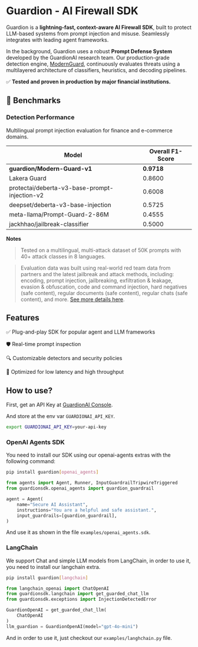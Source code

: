 # Guardion - AI Firewall SDK

Guardion is a **lightning-fast, context-aware AI Firewall SDK**, built to protect LLM-based systems from prompt injection and misuse. Seamlessly integrates with leading agent frameworks.

In the background, Guardion uses a robust **Prompt Defense System** developed by the GuardionAI research team. Our production-grade detection engine, [ModernGuard](https://docs.guardion.ai/modern-guard), continuously evaluates threats using a multilayered architecture of classifiers, heuristics, and decoding pipelines.

✅ **Tested and proven in production by major financial institutions.**  

## 🔬 Benchmarks

### Detection Performance
Multilingual prompt injection evaluation for finance and e-commerce domains.

| Model                                                  | Overall F1-Score |
|--------------------------------------------------------|------------------|
| **guardion/Modern-Guard-v1**                           | **0.9718**       |
| Lakera Guard                                            | 0.8600           |
| protectai/deberta-v3-base-prompt-injection-v2          | 0.6008           |
| deepset/deberta-v3-base-injection                      | 0.5725           |
| meta-llama/Prompt-Guard-2-86M                           | 0.4555           |
| jackhhao/jailbreak-classifier                          | 0.5000           |

**Notes**
> Tested on a multilingual, multi-attack dataset of 50K prompts with 40+ attack classes in 8 languages.

> Evaluation data was built using real-world red team data from partners and the latest jailbreak and attack methods, including: encoding, prompt injection, jailbreaking, exfiltration & leakage, evasion & obfuscation, code and command injection, hard negatives (safe content), regular documents (safe content), regular chats (safe content), and more. [See more details here](https://docs.guardion.ai/modern-guard).

## Features

✅ Plug-and-play SDK for popular agent and LLM frameworks

🛡️ Real-time prompt inspection

🔍 Customizable detectors and security policies

🚀 Optimized for low latency and high throughput

## How to use?

First, get an API Key at [GuardionAI Console](https://guardion.ai).

And store at the env var `GUARDIONAI_API_KEY`.

```bash
export GUARDIONAI_API_KEY=your-api-key
```

### OpenAI Agents SDK

You need to install our SDK using our openai-agents extras with the following command:

```bash
pip install guardion[openai_agents]
```

```python
from agents import Agent, Runner, InputGuardrailTripwireTriggered
from guardionsdk.openai_agents import guardion_guardrail

agent = Agent(
    name="Secure AI Assistant",
    instructions="You are a helpful and safe assistant.",
    input_guardrails=[guardion_guardrail],
)
```

And use it as shown in the file `examples/openai_agents.sdk`.

### LangChain

We support Chat and simple LLM models from LangChain, in order to use it, you need to install our langchain extra.

```bash
pip install guardion[langchain]
```
```python
from langchain_openai import ChatOpenAI
from guardionsdk.langchain import get_guarded_chat_llm
from guardionsdk.exceptions import InjectionDetectedError

GuardionOpenAI = get_guarded_chat_llm(
    ChatOpenAI
)
llm_guardion = GuardionOpenAI(model="gpt-4o-mini")
```

And in order to use it, just checkout our `examples/langhchain.py` file.
